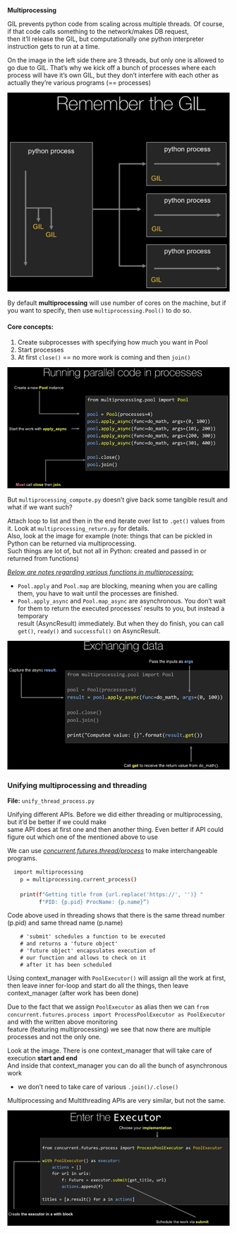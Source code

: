 **Multiprocessing**

GIL prevents python code from scaling across multiple threads. Of course, if that code calls something to the network/makes DB request,<br>
then it’ll release the GIL, but computationally one python interpreter instruction gets to run at a time.

On the image in the left side there are 3 threads, but only one is allowed to go due to GIL.
That’s why we kick off a bunch of processes where each process will have it’s own GIL, but they don’t interfere with each other as actually they’re various programs (== processes)

![Alt text](/ImageRepo/Multiprocessing_first.png?raw=true)

By default **multiprocessing** will use number of cores on the machine, but if you want to specify, then use `multiprocessing.Pool()` to do so.

<h4>Core concepts:</h4>

1. Create subprocesses with specifying how much you want in Pool
2. Start processes
3. At first `close()` == no more work is coming and then `join()`

![Alt text](/ImageRepo/Multiprocessing_second.png?raw=true)


But `multiprocessing_compute.py` doesn’t give back some tangible result and what if we want such?

Attach loop to list and then in the end iterate over list to `.get()` values from it. Look at `multiprocessing_return.py` for details.<br>
Also, look at the image for example (note: things that can be pickled in Python can be returned via multiprocessing.<br>
Such things are lot of, but not all in Python: created and passed in or returned from functions)


<ins><i>Below are notes regarding various functions in multiprocessing:</i></ins> <br>
- `Pool.apply` and `Pool.map` are blocking, meaning when you are calling them, you have to wait until the processes are finished.
- `Pool.apply_async` and `Pool.map_async` are asynchronous. You don’t wait for them to return the executed processes’ results to you, but instead a temporary<br>
result (AsyncResult) immediately. But when they do finish, you can call `get()`, `ready()` and `successful()` on AsyncResult.

![Alt text](/ImageRepo/Multiprocessing_third.png?raw=true)

<h3>Unifying multiprocessing and threading</h3>

**File:** `unify_thread_process.py`

Unifying different APIs. Before we did either threading or multiprocessing, but it’d be better if we could make<br>
same API does at first one and then another thing. Even better if API could figure out which one of the mentioned above to use

We can use <ins><i>concurrent.futures.thread/process</i></ins> to make interchangeable programs. 
```bash
  import multiprocessing
	p = multiprocessing.current_process()

	print(f"Getting title from {url.replace('https://', '')} "
		  f"PID: {p.pid} ProcName: {p.name}”)
```

Code above used in threading shows that there is the same thread number (p.pid) and same thread name (p.name)
```
	# 'submit' schedules a function to be executed
	# and returns a 'future object'
	# 'future object' encapsulates execution of
	# our function and allows to check on it
	# after it has been scheduled
```


Using context_manager with `PoolExecutor()` will assign all the work at first, then leave inner for-loop and start do all the things, then leave context_manager (after work has been done)

Due to the fact that we assign `PoolExecutor` as alias then we can `from concurrent.futures.process import ProcessPoolExecutor as PoolExecutor` and with the written above monitoring<br>
feature (featuring multiprocessing) we see that now there are multiple processes and not the only one.


Look at the image. There is one context_manager that will take care of execution **start and end** <br>
And inside that context_manager you can do all the bunch of asynchronous work <br>
+ we don’t need to take care of various `.join()/.close()`

Multiprocessing and Multithreading APIs are very similar, but not the same.

![Alt text](/ImageRepo/Multiprocessing_fourth.png?raw=true)

